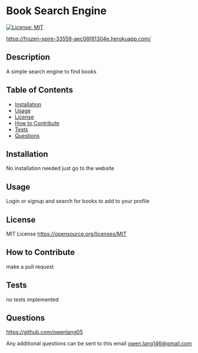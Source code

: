 # Book Search Engine
[![License: MIT](https://img.shields.io/badge/License-MIT-yellow.svg)](https://opensource.org/licenses/MIT)

https://frozen-spire-33559-aec08f81304e.herokuapp.com/

## Description

A simple search engine to find books

## Table of Contents

- [Installation](#installation)
- [Usage](#usage)
- [License](#license)
- [How to Contribute](#how)
- [Tests](#tests)
- [Questions](#questions)

## Installation

No installation needed just go to the website

## Usage

Login or signup and search for books to add to your profile

## License 

MIT License
https://opensource.org/licenses/MIT

## How to Contribute

make a pull request

## Tests

no tests implemented

## Questions

https://github.com/owenlang05

Any additional questions can be sent to this email owen.lang146@gmail.com
